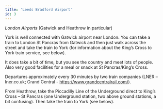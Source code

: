 ```yaml
---
title: 'Leeds Bradford Airport'
id: 3
---
```


*London Airports* (Gatwick and Heathrow in particular)

York is well connected with Gatwick airport near London. You can take a train to
London St Pancras from Gatwick and then just walk across the street and take the train to
York (for information about the King’s Cross to York train service, see below). 

It does take a bit of time, but you see the country and meet lots of people. Also very good facilities for a meal or snack at St Pancras/King’s Cross. 

Departures approximately every 30 minutes by two train companies (LNER – lner.co.uk; Grand Central - https://www.grandcentralrail.com/).

From Heathrow, take the Piccadilly Line of the Underground direct to King’s Cross – St
Pancras (one Underground station, two above ground stations, a bit confusing). Then take
the train to York (see below).